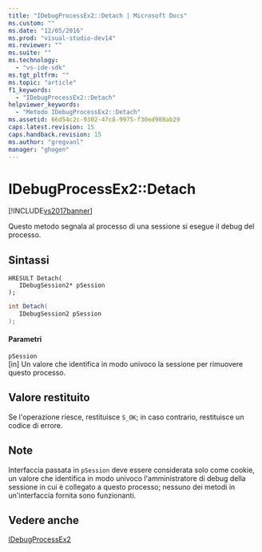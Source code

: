 ```yaml
---
title: "IDebugProcessEx2::Detach | Microsoft Docs"
ms.custom: ""
ms.date: "12/05/2016"
ms.prod: "visual-studio-dev14"
ms.reviewer: ""
ms.suite: ""
ms.technology: 
  - "vs-ide-sdk"
ms.tgt_pltfrm: ""
ms.topic: "article"
f1_keywords: 
  - "IDebugProcessEx2::Detach"
helpviewer_keywords: 
  - "Metodo IDebugProcessEx2::Detach"
ms.assetid: 66d54c2c-9302-47c8-9975-f30ed988ab29
caps.latest.revision: 15
caps.handback.revision: 15
ms.author: "gregvanl"
manager: "ghogen"
---
```

# IDebugProcessEx2::Detach
[!INCLUDE[vs2017banner](../../../code-quality/includes/vs2017banner.md)]

Questo metodo segnala al processo di una sessione si esegue il debug del processo.  
  
## Sintassi  
  
```cpp#  
HRESULT Detach(   
   IDebugSession2* pSession  
);  
```  
  
```c#  
int Detach(  
   IDebugSession2 pSession  
);  
```  
  
#### Parametri  
 `pSession`  
 \[in\]  Un valore che identifica in modo univoco la sessione per rimuovere questo processo.  
  
## Valore restituito  
 Se l'operazione riesce, restituisce `S_OK`; in caso contrario, restituisce un codice di errore.  
  
## Note  
 Interfaccia passata in `pSession` deve essere considerata solo come cookie, un valore che identifica in modo univoco l'amministratore di debug della sessione in cui è collegato a questo processo; nessuno dei metodi in un'interfaccia fornita sono funzionanti.  
  
## Vedere anche  
 [IDebugProcessEx2](../../../extensibility/debugger/reference/idebugprocessex2.md)